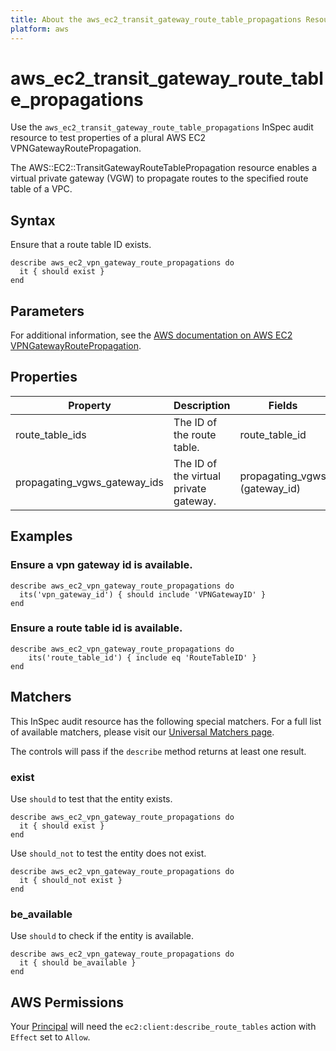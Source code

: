 ```yaml
---
title: About the aws_ec2_transit_gateway_route_table_propagations Resource
platform: aws
---
```


# aws\_ec2\_transit_gateway_route\_table\_propagations

Use the `aws_ec2_transit_gateway_route_table_propagations` InSpec audit resource to test properties of a plural AWS EC2 VPNGatewayRoutePropagation.

The AWS::EC2::TransitGatewayRouteTablePropagation resource enables a virtual private gateway (VGW) to propagate routes to the specified route table of a VPC.

## Syntax

Ensure that a route table ID exists.

    describe aws_ec2_vpn_gateway_route_propagations do
      it { should exist }
    end

## Parameters

For additional information, see the [AWS documentation on AWS EC2 VPNGatewayRoutePropagation](https://docs.aws.amazon.com/AWSCloudFormation/latest/UserGuide/aws-resource-ec2-vpn-gatewayrouteprop.html).

## Properties

| Property | Description | Fields |
| --- | --- | --- |
| route_table_ids | The ID of the route table. | route_table_id |
| propagating_vgws_gateway_ids | The ID of the virtual private gateway. | propagating_vgws (gateway_id) |

## Examples

### Ensure a vpn gateway id is available.
    describe aws_ec2_vpn_gateway_route_propagations do
      its('vpn_gateway_id') { should include 'VPNGatewayID' }
    end

### Ensure a route table id is available.
    describe aws_ec2_vpn_gateway_route_propagations do
        its('route_table_id') { include eq 'RouteTableID' }
    end

## Matchers

This InSpec audit resource has the following special matchers. For a full list of available matchers, please visit our [Universal Matchers page](https://www.inspec.io/docs/reference/matchers/).

The controls will pass if the `describe` method returns at least one result.

### exist

Use `should` to test that the entity exists.

    describe aws_ec2_vpn_gateway_route_propagations do
      it { should exist }
    end

Use `should_not` to test the entity does not exist.

    describe aws_ec2_vpn_gateway_route_propagations do
      it { should_not exist }
    end

### be_available

Use `should` to check if the entity is available.

    describe aws_ec2_vpn_gateway_route_propagations do
      it { should be_available }
    end

## AWS Permissions

Your [Principal](https://docs.aws.amazon.com/IAM/latest/UserGuide/intro-structure.html#intro-structure-principal) will need the `ec2:client:describe_route_tables` action with `Effect` set to `Allow`.